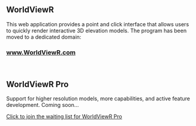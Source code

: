 ## WorldViewR

This web application provides a point and click interface that allows users to quickly render interactive 3D elevation models. The program has been moved to a dedicated domain:

### <a href="http://www.worldviewr.com" class="button">www.WorldViewR.com</a>

<br/>
<h2>WorldViewR Pro</h2>
Support for higher resolution models, more capabilities, and active feature development. Coming soon...

<a href="https://docs.google.com/forms/d/e/1FAIpQLSfI9v8nce9wPsi3ywQYPBVtkLFvxyN5RKmTNPkN6kQ-mFu7oA/viewform?embedded=true">Click to join the waiting list for WorldViewR Pro</a>
